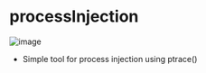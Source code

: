 # processInjection
![image](https://github.com/user-attachments/assets/5fadfa05-0a2b-4102-8006-809d64b4da66)
- Simple tool for process injection using ptrace()
